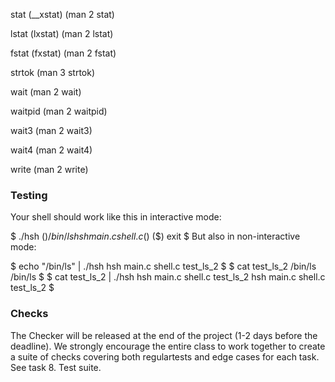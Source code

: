 stat (__xstat) (man 2 stat)

lstat (lxstat) (man 2 lstat)

fstat (fxstat) (man 2 fstat)

strtok (man 3 strtok)

wait (man 2 wait)


waitpid (man 2 waitpid)

wait3 (man 2 wait3)

wait4 (man 2 wait4)

write (man 2 write)


### Testing

Your shell should work like this in interactive mode:

$ ./hsh
($) /bin/ls
hsh main.c shell.c
($)
($) exit
$
But also in non-interactive mode:

$ echo "/bin/ls" | ./hsh
hsh main.c shell.c test_ls_2
$
$ cat test_ls_2
/bin/ls
/bin/ls
$
$ cat test_ls_2 | ./hsh
hsh main.c shell.c test_ls_2
hsh main.c shell.c test_ls_2
$

### Checks

The Checker will be released at the end of the project (1-2 days before the deadline). We strongly encourage the entire class to work together to create a suite of checks covering both regulartests and edge cases for each task. See task 8. Test suite.

